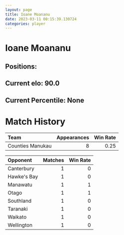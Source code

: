 ```yaml
---  
layout: page  
title: Ioane Moananu  
date: 2023-03-11 00:15:39.130724  
categories: player  
---
```

# Ioane Moananu

## Positions: 

## Current elo: 90.0

## Current Percentile: None

# Match History


| Team             |   Appearances |   Win Rate |
|:-----------------|--------------:|-----------:|
| Counties Manukau |             8 |       0.25 |

| Opponent    |   Matches |   Win Rate |
|:------------|----------:|-----------:|
| Canterbury  |         1 |          0 |
| Hawke's Bay |         1 |          0 |
| Manawatu    |         1 |          1 |
| Otago       |         1 |          1 |
| Southland   |         1 |          0 |
| Taranaki    |         1 |          0 |
| Waikato     |         1 |          0 |
| Wellington  |         1 |          0 |